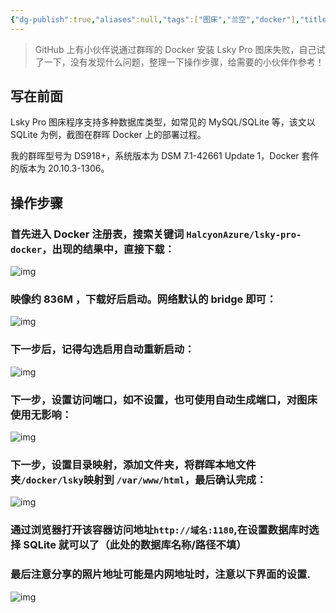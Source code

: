 ```yaml
---
{"dg-publish":true,"aliases":null,"tags":["图床","兰空","docker"],"title":"群晖docker安装开源图床Lsky Pro","permalink":"/0102-erjixitong/docker/群晖docker安装开源图床Lsky Pro/","dgPassFrontmatter":true,"noteIcon":""}
---
```



> GitHub 上有小伙伴说通过群晖的 Docker 安装 Lsky Pro 图床失败，自己试了一下，没有发现什么问题，整理一下操作步骤，给需要的小伙伴作参考！

## 写在前面

Lsky Pro 图床程序支持多种数据库类型，如常见的 MySQL/SQLite 等，该文以 SQLite 为例，截图在群晖 Docker 上的部署过程。

我的群晖型号为 DS918+，系统版本为 DSM 7.1-42661 Update 1，Docker 套件的版本为 20.10.3-1306。

## 操作步骤

### 首先进入 Docker 注册表，搜索关键词 `HalcyonAzure/lsky-pro-docker`，出现的结果中，直接下载：



![img](https://552210.xyz:1002/i/2023/04/27/64496a80bc6d1.webp)



### 映像约 836M ，下载好后启动。网络默认的 bridge 即可：



![img](https://552210.xyz:1002/i/2023/04/27/64496a80bc6d1.webp)



### 下一步后，记得勾选启用自动重新启动：



![img](https://552210.xyz:1002/i/2023/04/27/64496a80a7465.webp)



### 下一步，设置访问端口，如不设置，也可使用自动生成端口，对图床使用无影响：



![img](https://552210.xyz:1002/i/2023/04/27/64496a80bc6d1.webp)



### 下一步，设置目录映射，添加文件夹，将群晖本地文件夹`/docker/lsky`映射到 `/var/www/html`，最后确认完成：



![img](https://552210.xyz:1002/i/2023/04/27/64496a80b15e0.webp)



### 通过浏览器打开该容器访问地址`http://域名:1180`,在设置数据库时选择 SQLite 就可以了（此处的数据库名称/路径不填）

### 最后注意分享的照片地址可能是内网地址时，注意以下界面的设置.



![img](https://552210.xyz:1002/i/2023/04/27/64496a80a3c1a.webp)
